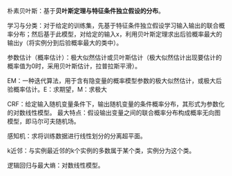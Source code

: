 朴素贝叶斯：基于**贝叶斯定理与特征条件独立假设的分布**。

学习与分类：对于给定的训练集，先基于特征条件独立假设学习输入输出的联合概率分布；然后基于此模型，对给定的输入x，利用贝叶斯定理求出后验概率最大的输出y（将实例分到后验概率最大的类中）。

参数估计（概率估计）：极大似然估计或贝叶斯估计（极大似然估计出现要估计的概率值为0时，采用贝叶斯估计，拉普拉斯平滑）。

EM：一种迭代算法，用于含有隐变量的概率模型参数的极大似然估计，或极大后验概率估计。E：求期望，M：求极大

CRF：给定输入随机变量条件下，输出随机变量的条件概率分布，其形式为参数化的对数线性模型。
最大特点：假设输出变量之间的联合概率分布构成概率无向图模型，即马尔可夫随机场。

感知机：求将训练数据进行线性划分的分离超平面。

k近邻：与实例最近邻的k个实例的多数属于某个类，实例分为这个类。

逻辑回归与最大熵：对数线性模型。

